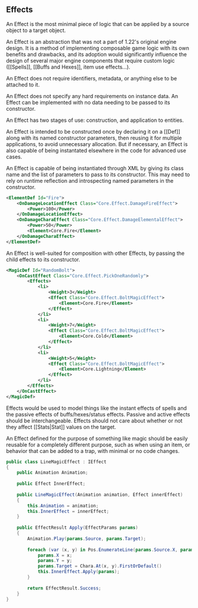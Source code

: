 ## Effects

An Effect is the most minimal piece of logic that can be applied by a source object to a target object.

An Effect is an abstraction that was not a part of 1.22's original engine design. It is a method of implementing composable game logic with its own benefits and drawbacks, and its adoption would significantly influence the design of several major engine components that require custom logic ([[Spells]], [[Buffs and Hexes]], item use effects...).

An Effect does not require identifiers, metadata, or anything else to be attached to it.

An Effect does not specify any hard requirements on instance data. An Effect can be implemented with no data needing to be passed to its constructor.

An Effect has two stages of use: construction, and application to entities.

An Effect is intended to be constructed once by declaring it on a [[Def]] along with its named constructor parameters, then reusing it for multiple applications, to avoid unnecessary allocation. But if necessary, an Effect is also capable of being instantated elsewhere in the code for advanced use cases.

An Effect is capable of being instantiated through XML by giving its class name and the list of parameters to pass to its constructor. This may need to rely on runtime reflection and introspecting named parameters in the constructor.

```xml
<ElementDef Id="Fire">
	<OnDamageLocationEffect Class="Core.Effect.DamageFireEffect">
		<Power>100</Power>
	</OnDamageLocationEffect>
	<OnDamageCharaEffect Class="Core.Effect.DamageElementalEffect">
		<Power>50</Power>
		<Element>Core.Fire</Element>
	</OnDamageCharaEffect>
</ElementDef>
```

An Effect is well-suited for composition with other Effects, by passing the child effects to its constructor.

```xml
<MagicDef Id="RandomBolt">
	<OnCastEffect Class="Core.Effect.PickOneRandomly">
		<Effects>
			<li>
				<Weight>3</Weight>
				<Effect Class="Core.Effect.BoltMagicEffect">
					<Element>Core.Fire</Element>
				</Effect>
			</li>
			<li>
				<Weight>7</Weight>
				<Effect Class="Core.Effect.BoltMagicEffect">
					<Element>Core.Cold</Element>
				</Effect>
			</li>
			<li>
				<Weight>5</Weight>
				<Effect Class="Core.Effect.BoltMagicEffect">
					<Element>Core.Lightning</Element>
				</Effect>
			</li>
		</Effects>
	</OnCastEffect>
</MagicDef>
```

Effects would be used to model things like the instant effects of spells and the passive effects of buffs/hexes/status effects. Passive and active effects should be interchangeable. Effects should not care about whether or not they affect [[Stats|Stat]] values on the target.

An Effect defined for the purpose of something like magic should be easily reusable for a completely different purpose, such as when using an item, or behavior that can be added to a trap, with minimal or no code changes.

```csharp
public class LineMagicEffect : IEffect
{
    public Animation Animation;
	
	public Effect InnerEffect;
	
	public LineMagicEffect(Animation animation, Effect innerEffect)
	{
	    this.Animation = animation;
		this.InnerEffect = innerEffect;
	}
	
	public EffectResult Apply(EffectParams params)
	{
		Animation.Play(params.Source, params.Target);
		
		foreach (var (x, y) in Pos.EnumerateLine(params.Source.X, params.Source.Y, params.X, params.Y)) {
			params.X = x;
			params.Y = y;
			params.Target = Chara.At(x, y).FirstOrDefault()
			this.InnerEffect.Apply(params);
		}
        
		return EffectResult.Success;
	}
}
```

